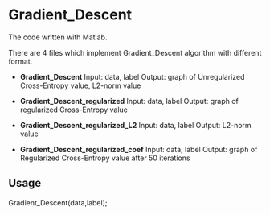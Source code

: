 Gradient_Descent
=====================
The code written with Matlab.

There are 4 files which implement Gradient_Descent algorithm with different format.

* **Gradient_Descent**
   Input: data, label
   Output: graph of Unregularized Cross-Entropy value, L2-norm value 

* **Gradient_Descent_regularized**
   Input: data, label
   Output: graph of regularized Cross-Entropy value

* **Gradient_Descent_regularized_L2**
   Input: data, label
   Output: L2-norm value 

* **Gradient_Descent_regularized_coef**
   Input: data, label
   Output: graph of Regularized Cross-Entropy value after 50 iterations

Usage
-----------------
   Gradient_Descent(data,label);

